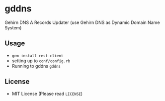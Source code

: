 # gddns
Gehirn DNS A Records Updater
(use Gehirn DNS as Dynamic Domain Name System)

## Usage
+ `gem install rest-client`
+ setting up to `conf/config.rb`
+ Running to gddns `gddns`

## License
+ MIT License (Please read `LICENSE`)
